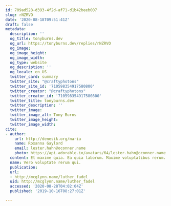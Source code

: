 ```yaml
---
id: 709ad528-d393-4f2d-af71-d1b42beeb007
slug: rNZRVO
date: '2020-08-18T09:51:41Z'
draft: false
metadata:
  description: ''
  og_title: tonyburns.dev
  og_url: https://tonyburns.dev/replies/rNZRVO
  og_image: 
  og_image_height: 
  og_image_width: 
  og_type: website
  og_description: ''
  og_locale: en_US
  twitter_card: summary
  twitter_site: "@craftyphotons"
  twitter_site_id: '710598354917580800'
  twitter_creator: "@craftyphotons"
  twitter_creator_id: '710598354917580800'
  twitter_title: tonyburns.dev
  twitter_description: ''
  twitter_image: 
  twitter_image_alt: Tony Burns
  twitter_image_height: 
  twitter_image_width: 
cite:
- author:
    url: http://denesik.org/maria
    name: Roxanna Gaylord
    email: lester.hahn@oconner.name
    photo: https://api.adorable.io/avatars/64/lester.hahn@oconner.name.png
  content: Et maxime quia. Ea quia laborum. Maxime voluptatibus rerum.
  name: Vero voluptate rerum qui.
  publication: 
  url:
  - http://mcglynn.name/luther_fadel
  uid: http://mcglynn.name/luther_fadel
  accessed: '2020-08-28T04:02:04Z'
  published: '2019-10-16T08:27:01Z'

---
```



